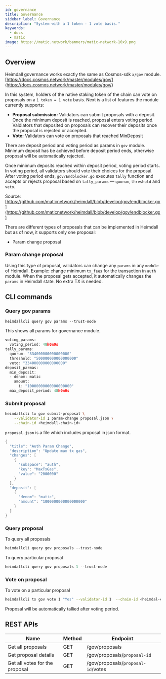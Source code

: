 ```yaml
---
id: governance
title: Governance
sidebar_label: Governance
description: "System with a 1 token - 1 vote basis."
keywords:
  - docs
  - matic
image: https://matic.network/banners/matic-network-16x9.png 
---
```

## Overview

Heimdall governance works exactly the same as Cosmos-sdk `x/gov` module. [https://docs.cosmos.network/master/modules/gov/](https://docs.cosmos.network/master/modules/gov/) 

In this system, holders of the native staking token of the chain can vote on proposals on a `1 token = 1 vote` basis. Next is a list of features the module currently supports:

- **Proposal submission:** Validators can submit proposals with a deposit. Once the minimum deposit is reached, proposal enters voting period. Valdiators that deposited on proposals can recover their deposits once the proposal is rejected or accepted.
- **Vote:** Validators can vote on proposals that reached MinDeposit

There are deposit period and voting period as params in `gov` module. Minimum deposit has be achieved before deposit period ends, otherwise proposal will be automatically rejected. 

Once minimum deposits reached within deposit period, voting period starts. In voting period, all validators should vote their choices for the proposal. After voting period ends, `gov/Endblocker.go` executes `tally`  function and accepts or rejects proposal based on `tally_params` — `quorum`, `threshold` and `veto`. 

Source: [https://github.com/maticnetwork/heimdall/blob/develop/gov/endblocker.go](https://github.com/maticnetwork/heimdall/blob/develop/gov/endblocker.go)

There are different types of proposals that can be implemented in Heimdall but as of now, it supports only one proposal:

- Param change proposal

### **Param change proposal**

Using this type of proposal, validators can change any `params` in any `module` of Heimdall. Example: change minimum `tx_fees` for the transaction in `auth` module. When the proposal gets accepted, it automatically changes the `params` in Heimdall state. No extra TX is needed. 

## CLI commands

### Query gov params

```go
heimdallcli query gov params --trust-node
```

This shows all params for governance module.

```go
voting_params:
  voting_period: 48h0m0s
tally_params:
  quorum: "334000000000000000"
  threshold: "500000000000000000"
  veto: "334000000000000000"
deposit_parmas:
  min_deposit:
  - denom: matic
    amount:
      i: "10000000000000000000"
  max_deposit_period: 48h0m0s
```

### Submit proposal

```bash
heimdallcli tx gov submit-proposal \
	--validator-id 1 param-change proposal.json \
	--chain-id <heimdall-chain-id>
```

`proposal.json` is a file which includes proposal in json format.

```go
{
  "title": "Auth Param Change",
  "description": "Update max tx gas",
  "changes": [
    {
      "subspace": "auth",
      "key": "MaxTxGas",
      "value": "2000000"
    }
  ],
  "deposit": [
    {
      "denom": "matic",
      "amount": "1000000000000000000"
    }
  ]
}
```

### Query proposal

To query all proposals

```go
heimdallcli query gov proposals --trust-node
```

To query particular proposal

```go
heimdallcli query gov proposals 1 --trust-node
```

### Vote on proposal

To vote on a particular proposal 

```bash
heimdallcli tx gov vote 1 "Yes" --validator-id 1  --chain-id <heimdal-chain-id>
```

Proposal will be automatically tallied after voting period.

## REST APIs

|Name                  |Method|Endpoint          |
|----------------------|------|------------------|
|Get all proposals     |GET   |/gov/proposals    |
|Get proposal details  |GET   |/gov/proposals/`proposal-id`|
|Get all votes for the proposal|GET   |/gov/proposals/`proposal-id`/votes|
